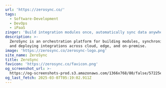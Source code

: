 ```yaml
---
url: 'https://zerosync.co/'
tags:
  - Software-Development
  - DevOps
  - iPaaS
zinger: 'Build integration modules once, automatically sync data anywhere'
description: >-
  ZeroSync is an orchestration platform for building modules, synchronizing data
  and deploying integrations across cloud, edge, and on-premise.
image: 'https://zerosync.co/zerosync-logo.png'
site_name: ZeroSync
title: ZeroSync
favicon: 'https://zerosync.co/favicon.png'
og_screenshot_url: >-
  https://og-screenshots-prod.s3.amazonaws.com/1366x768/80/false/57225e86925aec48819247c13bd22ae847f25040ed8c1f660127e1feac186111.jpeg
og_last_fetch: 2025-03-07T05:19:02.911Z
---
```


